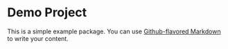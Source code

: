 # Demo Project

This is a simple example package. You can use
[Github-flavored Markdown](https://guides.github.com/features/mastering-markdown/)
to write your content.